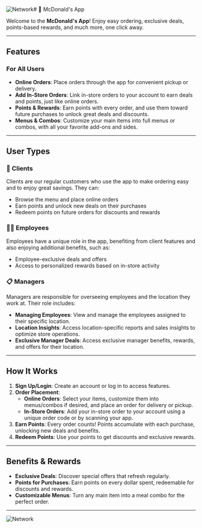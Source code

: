 ![Network](https://github.com/user-attachments/assets/3d2a64f2-871b-476c-b384-466d6b896b00)# 🍔 McDonald's App

Welcome to the **McDonald's App**! Enjoy easy ordering, exclusive deals, points-based rewards, and much more, one click away.

---

## Features

### For All Users

- **Online Orders**: Place orders through the app for convenient pickup or delivery.
- **Add In-Store Orders**: Link in-store orders to your account to earn deals and points, just like online orders.
- **Points & Rewards**: Earn points with every order, and use them toward future purchases to unlock great deals and discounts.
- **Menus & Combos**: Customize your main items into full menus or combos, with all your favorite add-ons and sides.

---

## User Types

### 👥 Clients
Clients are our regular customers who use the app to make ordering easy and to enjoy great savings. They can:
- Browse the menu and place online orders
- Earn points and unlock new deals on their purchases
- Redeem points on future orders for discounts and rewards

### 🧑‍💼 Employees
Employees have a unique role in the app, benefiting from client features and also enjoying additional benefits, such as:
- Employee-exclusive deals and offers
- Access to personalized rewards based on in-store activity

### 📋 Managers
Managers are responsible for overseeing employees and the location they work at. Their role includes:
- **Managing Employees**: View and manage the employees assigned to their specific location.
- **Location Insights**: Access location-specific reports and sales insights to optimize store operations.
- **Exclusive Manager Deals**: Access exclusive manager benefits, rewards, and offers for their location.

---

## How It Works

1. **Sign Up/Login**: Create an account or log in to access features.
2. **Order Placement**:
   - **Online Orders**: Select your items, customize them into menus/combos if desired, and place an order for delivery or pickup.
   - **In-Store Orders**: Add your in-store order to your account using a unique order code or by scanning your app.
3. **Earn Points**: Every order counts! Points accumulate with each purchase, unlocking new deals and benefits.
4. **Redeem Points**: Use your points to get discounts and exclusive rewards.

---

## Benefits & Rewards

- **Exclusive Deals**: Discover special offers that refresh regularly.
- **Points for Purchases**: Earn points on every dollar spent, redeemable for discounts and rewards.
- **Customizable Menus**: Turn any main item into a meal combo for the perfect order.

---
![Network](https://github.com/user-attachments/assets/ca0a6458-137e-4761-abeb-8dd247cd97d3)



